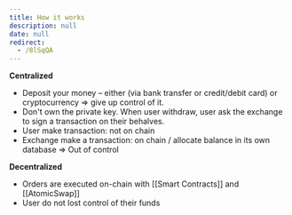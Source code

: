 ```yaml
---
title: How it works
description: null
date: null
redirect:
  - /8lSqQA
---
```


**Centralized**

- Deposit your money – either (via bank transfer or credit/debit card) or cryptocurrency => give up control of it.
- Don't own the private key. When user withdraw, user ask the exchange to sign a transaction on their behalves.
- User make transaction: not on chain
- Exchange make a transaction: on chain / allocate balance in its own database => Out of control

**Decentralized**

- Orders are executed on-chain with [[Smart Contracts]] and [[AtomicSwap]]
- User do not lost control of their funds
